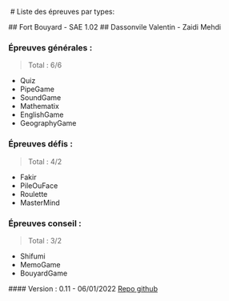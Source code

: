  # Liste des épreuves par types:

## Fort Bouyard - SAE 1.02
## Dassonvile Valentin - Zaidi Mehdi

### Épreuves générales :
>Total : 6/6 
* Quiz
* PipeGame
* SoundGame
* Mathematix
* EnglishGame
* GeographyGame

### Épreuves défis :
>Total : 4/2 
* Fakir
* PileOuFace
* Roulette
* MasterMind

### Épreuves conseil :
>Total : 3/2 
* Shifumi
* MemoGame
* BouyardGame


#### Version : 0.11 - 06/01/2022
[Repo github](https://github.com/Hidoyatmz/SAE102)

